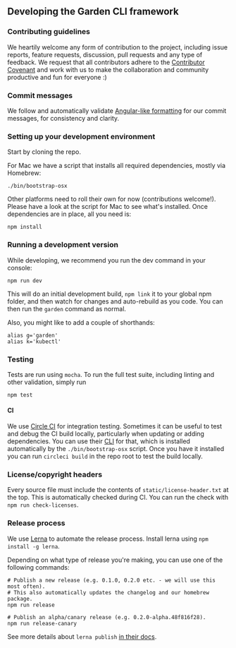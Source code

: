 ## Developing the Garden CLI framework

### Contributing guidelines

We heartily welcome any form of contribution to the project, including issue reports, feature requests,
discussion, pull requests and any type of feedback. We request that all contributors
adhere to the [Contributor Covenant](CODE_OF_CONDUCT.md) and work with us to make the collaboration and
community productive and fun for everyone :)

### Commit messages

We follow and automatically validate
[Angular-like formatting](https://github.com/angular/angular.js/blob/master/DEVELOPERS.md#commits) for our
commit messages, for consistency and clarity.

### Setting up your development environment

Start by cloning the repo.

For Mac we have a script that installs all required dependencies, mostly via Homebrew:

    ./bin/bootstrap-osx

Other platforms need to roll their own for now (contributions welcome!). Please have a look
at the script for Mac to see what's installed. Once dependencies are in place, all you need is:

    npm install

### Running a development version

While developing, we recommend you run the dev command in your console:

    npm run dev

This will do an initial development build, `npm link` it to your global npm folder, and then watch for
changes and auto-rebuild as you code. You can then run the `garden` command as normal.

Also, you might like to add a couple of shorthands:

    alias g='garden'
    alias k='kubectl'

### Testing

Tests are run using `mocha`. To run the full test suite, including linting and other validation, simply run

    npm test

#### CI

We use [Circle CI](https://circleci.com) for integration testing. Sometimes
it can be useful to test and debug the CI build locally, particularly when
updating or adding dependencies. You can use their
[CLI](https://circleci.com/docs/2.0/local-jobs/) for that, which
is installed automatically by the `./bin/bootstrap-osx` script. Once you
have it installed you can run `circleci build` in the repo root to test
the build locally.

### License/copyright headers

Every source file must include the contents of `static/license-header.txt` at the top. This is
automatically checked during CI. You can run the check with `npm run check-licenses`.

### Release process

We use [Lerna](https://github.com/lerna/lerna) to automate the release process.
Install lerna using `npm install -g lerna`.

Depending on what type of release you're making, you can use one of the following commands:

    # Publish a new release (e.g. 0.1.0, 0.2.0 etc. - we will use this most often).
    # This also automatically updates the changelog and our homebrew package.
    npm run release

    # Publish an alpha/canary release (e.g. 0.2.0-alpha.48f816f28).
    npm run release-canary

See more details about `lerna publish` [in their docs](https://github.com/lerna/lerna#publish).

